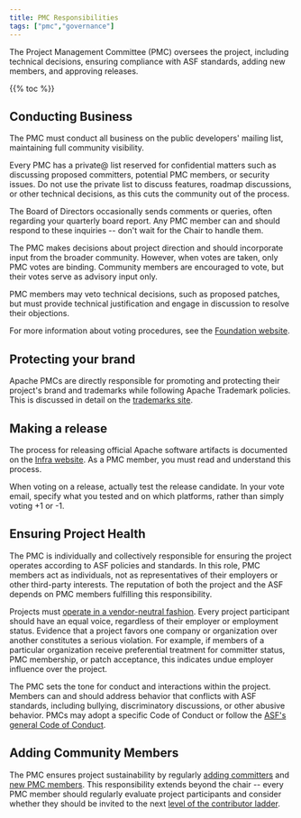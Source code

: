 ```yaml
---
title: PMC Responsibilities
tags: ["pmc","governance"]
---
```


The Project Management Committee (PMC) oversees the project, including
technical decisions, ensuring compliance with ASF standards, adding
new members, and approving releases.

{{% toc %}}

## Conducting Business

The PMC must conduct all business on the public developers' mailing list,
maintaining full community visibility.

Every PMC has a private@ list reserved for confidential matters such as
discussing proposed committers, potential PMC members, or security issues.
Do not use the private list to discuss features, roadmap discussions, or other
technical decisions, as this cuts the community out of the process.

The Board of Directors occasionally sends comments or queries, often
regarding your quarterly board report. Any PMC member can and should
respond to these inquiries -- don't wait for the Chair to handle them.

The PMC makes decisions about project direction and should incorporate
input from the broader community. However, when votes are taken, only
PMC votes are binding. Community members are encouraged to vote, but
their votes serve as advisory input only.

PMC members may veto technical decisions, such as proposed patches, but
must provide technical justification and engage in discussion to resolve
their objections.

For more information about voting procedures, see the [Foundation
website](https://www.apache.org/foundation/voting.html).

## Protecting your brand

Apache PMCs are directly responsible for promoting and protecting their
project's brand and trademarks while following Apache Trademark
policies. This is discussed in detail on the [trademarks
site](https://apache.org/foundation/marks/responsibility).

## Making a release

The process for releasing official Apache software artifacts is documented
on the [Infra website](https://infra.apache.org/release-publishing.html).
As a PMC member, you must read and understand this process.

When voting on a release, actually test the release candidate. In your vote
email, specify what you tested and on which platforms, rather than simply
voting +1 or -1.

## Ensuring Project Health

The PMC is individually and collectively responsible for ensuring the
project operates according to ASF policies and standards. In this role,
PMC members act as individuals, not as representatives of their employers
or other third-party interests. The reputation of both the project and the
ASF depends on PMC members fulfilling this responsibility.

Projects must [operate in a vendor-neutral
fashion](https://community.apache.org/projectIndependence.html). Every project
participant should have an equal voice, regardless of their employer or
employment status. Evidence that a project favors one company or organization
over another constitutes a serious violation. For example, if members of a
particular organization receive preferential treatment for committer status,
PMC membership, or patch acceptance, this indicates undue employer influence
over the project.

The PMC sets the tone for conduct and interactions within the project.
Members can and should address behavior that conflicts with ASF standards,
including bullying, discriminatory discussions, or other abusive behavior.
PMCs may adopt a specific Code of Conduct or follow the [ASF's general
Code of Conduct](https://apache.org/foundation/policies/conduct).

## Adding Community Members

The PMC ensures project sustainability by regularly [adding
committers](/pmc/adding-committers.html) and [new PMC
members](/pmc/adding-pmc-members.html). This responsibility extends beyond
the chair -- every PMC member should regularly evaluate project participants
and consider whether they should be invited to the next [level of the
contributor ladder](/contributor-ladder.html).

